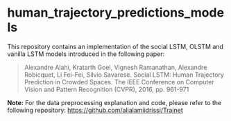 # human_trajectory_predictions_models
This repository contains an implementation of the social LSTM, OLSTM and vanilla LSTM models introduced in the following paper:
> Alexandre Alahi, Kratarth Goel, Vignesh Ramanathan, Alexandre Robicquet, Li Fei-Fei, Silvio Savarese. Social LSTM: Human Trajectory Prediction in Crowded Spaces. The IEEE Conference on Computer Vision and Pattern Recognition (CVPR), 2016, pp. 961-971

**Note:** For the data preprocessing explanation and code, please refer to the following repository:
https://github.com/alialamiidrissi/Trajnet
